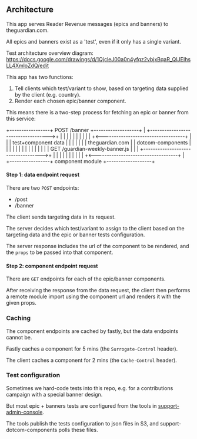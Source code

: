 ## Architecture

This app serves Reader Revenue messages (epics and banners) to theguardian.com.

All epics and banners exist as a 'test', even if it only has a single variant.

Test architecture overview diagram:
https://docs.google.com/drawings/d/1QjcleJ00a0n4yfqz2vbjxBqaR_QIJEIhsLL4XmloZdQ/edit

This app has two functions:
1. Tell clients which test/variant to show, based on targeting data supplied by the client (e.g. country).
2. Render each chosen epic/banner component.

This means there is a two-step process for fetching an epic or banner from this service:


 +-----------------+            POST /banner            +-------------------+
 |                 +----------------------------------->+                   |
 |                 |                                    |                   |
 |                 |                                    |                   |
 |                 +<-----------------------------------+                   |
 |                 |        test+component data         |                   |
 |                 |                                    |                   |
 | theguardian.com |                                    | dotcom-components |
 |                 |                                    |                   |
 |                 |                                    |                   |
 |                 |                                    |                   |
 |                 |   GET /guardian-weekly-banner.js   |                   |
 |                 +----------------------------------->+                   |
 |                 |                                    |                   |
 |                 |                                    |                   |
 |                 +<-----------------------------------+                   |
 +-----------------+          component module          +-------------------+



#### Step 1: data endpoint request
There are two `POST` endpoints:
- /post
- /banner

The client sends targeting data in its request.

The server decides which test/variant to assign to the client based on the targeting data and the epic or banner tests configuration. 

The server response includes the url of the component to be rendered, and the `props` to be passed into that component.

#### Step 2: component endpoint request
There are `GET` endpoints for each of the epic/banner components.

After receiving the response from the data request, the client then performs a remote module import using the component url and renders it with the given props.


### Caching
The component endpoints are cached by fastly, but the data endpoints cannot be.

Fastly caches a component for 5 mins (the `Surrogate-Control` header).

The client caches a component for 2 mins (the `Cache-Control` header).

### Test configuration
Sometimes we hard-code tests into this repo, e.g. for a contributions campaign with a special banner design.

But most epic + banners tests are configured from the tools in [support-admin-console](https://github.com/guardian/support-admin-console).

The tools publish the tests configuration to json files in S3, and support-dotcom-components polls these files.

